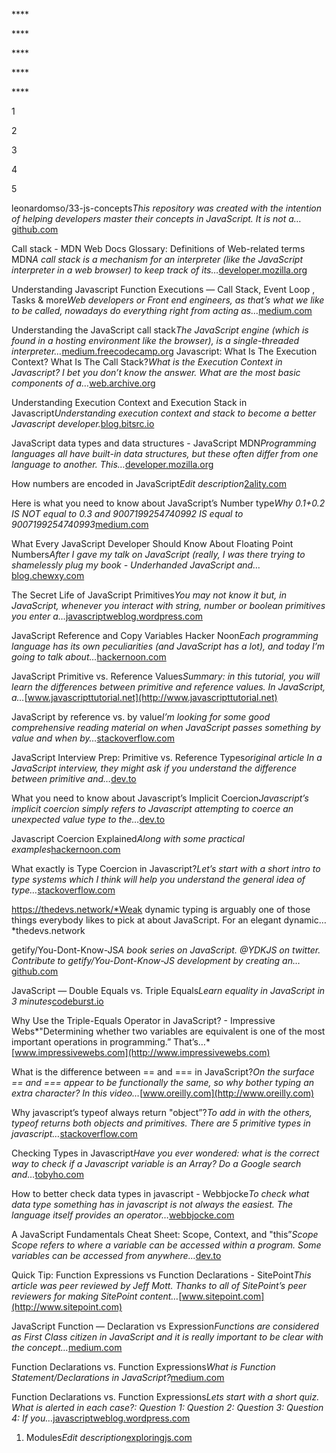 \*\*\*\*

\*\*\*\*

\*\*\*\*

\*\*\*\*

\*\*\*\*

1

2

3

4

5

leonardomso/33-js-concepts*This repository was created with the intention of helping developers master their concepts in JavaScript. It is not a…*[github.com](http://github.com)

Call stack - MDN Web Docs Glossary: Definitions of Web-related terms MDN*A call stack is a mechanism for an interpreter (like the JavaScript interpreter in a web browser) to keep track of its…*[developer.mozilla.org](http://developer.mozilla.org)

Understanding Javascript Function Executions — Call Stack, Event Loop , Tasks & more*Web developers or Front end engineers, as that’s what we like to be called, nowadays do everything right from acting as…*[medium.com](http://medium.com)

Understanding the JavaScript call stack*The JavaScript engine (which is found in a hosting environment like the browser), is a single-threaded interpreter…*[medium.freecodecamp.org](http://medium.freecodecamp.org) Javascript: What Is The Execution Context? What Is The Call Stack?*What is the Execution Context in Javascript? I bet you don’t know the answer. What are the most basic components of a…*[web.archive.org](http://web.archive.org)

Understanding Execution Context and Execution Stack in Javascript*Understanding execution context and stack to become a better Javascript developer.*[blog.bitsrc.io](http://blog.bitsrc.io)

JavaScript data types and data structures - JavaScript MDN*Programming languages all have built-in data structures, but these often differ from one language to another. This…*[developer.mozilla.org](http://developer.mozilla.org)

How numbers are encoded in JavaScript*Edit description*[2ality.com](http://2ality.com)

Here is what you need to know about JavaScript’s Number type*Why 0.1+0.2 IS NOT equal to 0.3 and 9007199254740992 IS equal to 9007199254740993*[medium.com](http://medium.com)

What Every JavaScript Developer Should Know About Floating Point Numbers*After I gave my talk on JavaScript (really, I was there trying to shamelessly plug my book - Underhanded JavaScript and…*[blog.chewxy.com](http://blog.chewxy.com)

The Secret Life of JavaScript Primitives*You may not know it but, in JavaScript, whenever you interact with string, number or boolean primitives you enter a…*[javascriptweblog.wordpress.com](http://javascriptweblog.wordpress.com)

JavaScript Reference and Copy Variables Hacker Noon*Each programming language has its own peculiarities (and JavaScript has a lot), and today I’m going to talk about…*[hackernoon.com](http://hackernoon.com)

JavaScript Primitive vs. Reference Values*Summary: in this tutorial, you will learn the differences between primitive and reference values. In JavaScript, a…*[www.javascripttutorial.net](http://www.javascripttutorial.net)

JavaScript by reference vs. by value*I’m looking for some good comprehensive reading material on when JavaScript passes something by value and when by…*[stackoverflow.com](http://stackoverflow.com)

JavaScript Interview Prep: Primitive vs. Reference Types*original article In a JavaScript interview, they might ask if you understand the difference between primitive and…*[dev.to](http://dev.to)

What you need to know about Javascript’s Implicit Coercion*Javascript’s implicit coercion simply refers to Javascript attempting to coerce an unexpected value type to the…*[dev.to](http://dev.to)

Javascript Coercion Explained*Along with some practical examples*[hackernoon.com](http://hackernoon.com)

What exactly is Type Coercion in Javascript?*Let’s start with a short intro to type systems which I think will help you understand the general idea of type…*[stackoverflow.com](http://stackoverflow.com)

https://thedevs.network/*Weak dynamic typing is arguably one of those things everybody likes to pick at about JavaScript. For an elegant dynamic…*thedevs.network

getify/You-Dont-Know-JS*A book series on JavaScript. <span class="citation" data-cites="YDKJS">@YDKJS</span> on twitter. Contribute to getify/You-Dont-Know-JS development by creating an…*[github.com](http://github.com)

JavaScript — Double Equals vs. Triple Equals*Learn equality in JavaScript in 3 minutes*[codeburst.io](http://codeburst.io)

Why Use the Triple-Equals Operator in JavaScript? - Impressive Webs*"Determining whether two variables are equivalent is one of the most important operations in programming.” That’s…*[www.impressivewebs.com](http://www.impressivewebs.com)

What is the difference between == and === in JavaScript?*On the surface == and === appear to be functionally the same, so why bother typing an extra character? In this video…*[www.oreilly.com](http://www.oreilly.com)

Why javascript’s typeof always return "object”?*To add in with the others, typeof returns both objects and primitives. There are 5 primitive types in javascript…*[stackoverflow.com](http://stackoverflow.com)

Checking Types in Javascript*Have you ever wondered: what is the correct way to check if a Javascript variable is an Array? Do a Google search and…*[tobyho.com](http://tobyho.com)

How to better check data types in javascript - Webbjocke*To check what data type something has in javascript is not always the easiest. The language itself provides an operator…*[webbjocke.com](http://webbjocke.com)

A JavaScript Fundamentals Cheat Sheet: Scope, Context, and "this”*Scope Scope refers to where a variable can be accessed within a program. Some variables can be accessed from anywhere…*[dev.to](http://dev.to)

Quick Tip: Function Expressions vs Function Declarations - SitePoint*This article was peer reviewed by Jeff Mott. Thanks to all of SitePoint’s peer reviewers for making SitePoint content…*[www.sitepoint.com](http://www.sitepoint.com)

JavaScript Function — Declaration vs Expression*Functions are considered as First Class citizen in JavaScript and it is really important to be clear with the concept…*[medium.com](http://medium.com)

Function Declarations vs. Function Expressions*What is Function Statement/Declarations in JavaScript?*[medium.com](http://medium.com)

Function Declarations vs. Function Expressions*Lets start with a short quiz. What is alerted in each case?: Question 1: Question 2: Question 3: Question 4: If you…*[javascriptweblog.wordpress.com](http://javascriptweblog.wordpress.com)

1.  Modules*Edit description*[exploringjs.com](http://exploringjs.com)
